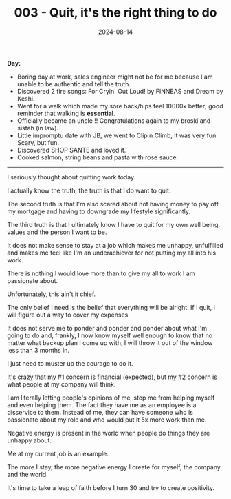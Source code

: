 ﻿---
title: 003 - Quit, it's the right thing to do
date: 2024-08-14
categories: ["daily"]
tags: posts
---

**Day:**
- Boring day at work, sales engineer might not be for me because I am unable to be authentic and tell the truth.
- Discovered 2 fire songs: For Cryin' Out Loud! by FINNEAS and Dream by Keshi.
- Went for a walk which made my sore back/hips feel 10000x better; good reminder that walking is **essential**.
- Officially became an uncle !! Congratulations again to my broski and sistah (in law).
- Little impromptu date with JB, we went to Clip n Climb, it was very fun. Scary, but fun.
- Discovered SHOP SANTE and loved it.
- Cooked salmon, string beans and pasta with rose sauce.
___  

I seriously thought about quitting work today.

I actually know the truth, the truth is that I do want to quit.

The second truth is that I'm also scared about not having money to pay off my mortgage and having to downgrade my lifestyle significantly.

The third truth is that I ultimately know I have to quit for my own well being, values and the person I want to be.

It does not make sense to stay at a job which makes me unhappy, unfulfilled and makes me feel like I'm an underachiever for not putting my all into his work.

There is nothing I would love more than to give my all to work I am passionate about.

Unfortunately, this ain't it chief.

The only belief I need is the belief that everything will be alright. If I quit, I will figure out a way to cover my expenses.

It does not serve me to ponder and ponder and ponder about what I'm going to do and, frankly, I now know myself well enough to know that no matter what backup plan I come up with, I will throw it out of the window less than 3 months in.

I just need to muster up the courage to do it.

It's crazy that my #1 concern is financial (expected), but my #2 concern is what people at my company will think.

I am literally letting people's opinions of me, stop me from helping myself and even helping them. The fact they have me as an employee is a disservice to them. Instead of me, they can have someone who is passionate about my role and who would put it 5x more work than me.

Negative energy is present in the world when people do things they are unhappy about.

Me at my current job is an example.

The more I stay, the more negative energy I create for myself, the company and the world.

It's time to take a leap of faith before I turn 30 and try to create positivity.


